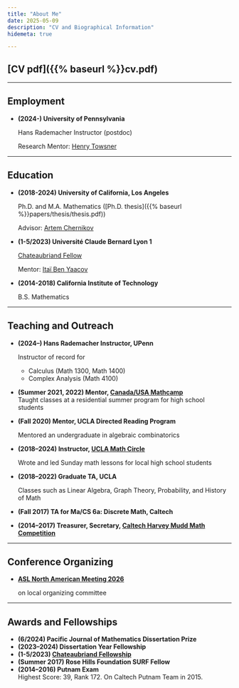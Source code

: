 ```yaml
---
title: "About Me"
date: 2025-05-09
description: "CV and Biographical Information"
hidemeta: true

---
```


## [CV pdf]({{% baseurl %}}cv.pdf)

---

## Employment

- **(2024-) University of Pennsylvania**
    
    Hans Rademacher Instructor (postdoc)
    
    Research Mentor: [Henry Towsner](https://www.sas.upenn.edu/~htowsner/)

---

## Education

- **(2018-2024) University of California, Los Angeles**
    
    Ph.D. and M.A. Mathematics ([Ph.D. thesis]({{% baseurl %}}papers/thesis/thesis.pdf))
    
    Advisor: [Artem Chernikov](https://chernikov.umd.edu)

- **(1-5/2023) Université Claude Bernard Lyon 1**

    [Chateaubriand Fellow](https://chateaubriand-fellowship.org/)

    Mentor: [Itaï Ben Yaacov](https://math.univ-lyon1.fr/~begnac/)

- **(2014-2018) California Institute of Technology**

    B.S. Mathematics
---

## Teaching and Outreach
- **(2024–) Hans Rademacher Instructor, UPenn**
    
    Instructor of record for
    - Calculus (Math 1300, Math 1400)
    - Complex Analysis (Math 4100)

- **(Summer 2021, 2022) Mentor, [Canada/USA Mathcamp](https://mathcamp.org/)**  
    Taught classes at a residential summer program for high school students

- **(Fall 2020) Mentor, UCLA Directed Reading Program**

    Mentored an undergraduate in algebraic combinatorics

- **(2018–2024) Instructor, [UCLA Math Circle](https://circles.math.ucla.edu/circles/)**

    Wrote and led Sunday math lessons for local high school students

- **(2018–2022) Graduate TA, UCLA**

    Classes such as Linear Algebra, Graph Theory, Probability, and History of Math

- **(Fall 2017) TA for Ma/CS 6a: Discrete Math, Caltech**

- **(2014–2017) Treasurer, Secretary, [Caltech Harvey Mudd Math Competition](https://www.caltechmathmeet.org/)**

---

## Conference Organizing

- **[ASL North American Meeting 2026](asl-nam-2026)**

    on local organizing committee

---

## Awards and Fellowships

- **(6/2024) Pacific Journal of Mathematics Dissertation Prize**
- **(2023–2024) Dissertation Year Fellowship**
- **(1-5/2023) [Chateaubriand Fellowship](https://chateaubriand-fellowship.org/)**
- **(Summer 2017) Rose Hills Foundation SURF Fellow**
- **(2014–2016) Putnam Exam**  
    Highest Score: 39, Rank 172. On Caltech Putnam Team in 2015.
